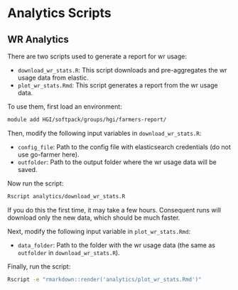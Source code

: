 # Analytics Scripts

## WR Analytics

There are two scripts used to generate a report for wr usage:
- `download_wr_stats.R`: This script downloads and pre-aggregates the wr usage data from elastic.
- `plot_wr_stats.Rmd`: This script generates a report from the wr usage data.

To use them, first load an environment:
```bash
module add HGI/softpack/groups/hgi/farmers-report/
```

Then, modify the following input variables in `download_wr_stats.R`: 
- `config_file`: Path to the config file with elasticsearch credentials (do not use go-farmer here).
- `outfolder`: Path to the output folder where the wr usage data will be saved.

Now run the script:
```bash
Rscript analytics/download_wr_stats.R
```

If you do this the first time, it may take a few hours. Consequent runs will download only the new data, which should be much faster.

Next, modify the following input variable in `plot_wr_stats.Rmd`:
- `data_folder`: Path to the folder with the wr usage data (the same as `outfolder` in `download_wr_stats.R`).

Finally, run the script:
```bash
Rscript -e "rmarkdown::render('analytics/plot_wr_stats.Rmd')"
```
